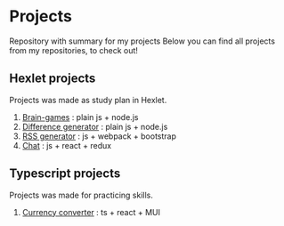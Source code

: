 # Projects
Repository with summary for my projects
Below you can find all projects from my repositories, to check out!

## Hexlet projects
Projects was made as study plan in Hexlet.    

1. [Brain-games](https://github.com/ViktorFAlex/frontend-project-1) : plain js + node.js
1. [Difference generator](https://github.com/ViktorFAlex/frontend-project-46) : plain js + node.js
1. [RSS generator](https://github.com/ViktorFAlex/frontend-project-11) : js + webpack + bootstrap
1. [Chat](https://github.com/ViktorFAlex/frontend-project-12) : js + react + redux

## Typescript projects
Projects was made for practicing skills.

1. [Currency converter](https://github.com/ViktorFAlex/currency-converter) : ts + react + MUI

